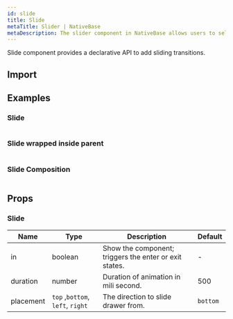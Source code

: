 ```yaml
---
id: slide
title: Slide
metaTitle: Slider | NativeBase
metaDescription: The slider component in NativeBase allows users to select options from a given range of values. Explore slider colors, values, size, and more with examples here.
---
```


Slide component provides a declarative API to add sliding transitions.

## Import

## Examples

### Slide

```ComponentSnackPlayer path=components,composites,Transitions,Slide.tsx

```

### Slide wrapped inside parent

```ComponentSnackPlayer path=components,composites,Transitions,SlideWrapped.tsx

```

### Slide Composition

```ComponentSnackPlayer path=components,composites,Transitions,SlideComposition.tsx

```

## Props

### Slide

| Name      | Type                             | Description                                            | Default  |
| --------- | -------------------------------- | ------------------------------------------------------ | -------- |
| in        | boolean                          | Show the component; triggers the enter or exit states. | -        |
| duration  | number                           | Duration of animation in mili second.                  | 500      |
| placement | `top` ,`bottom`, `left`, `right` | The direction to slide drawer from.                    | `bottom` |
